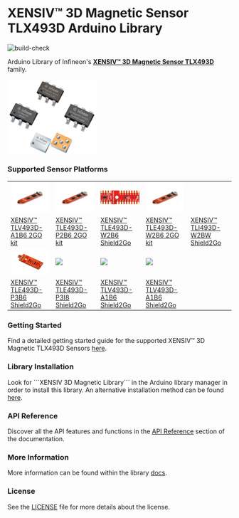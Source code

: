 # XENSIV™ 3D Magnetic Sensor TLX493D Arduino Library

![build-check](https://github.com/Infineon/arduino-pas-co2-sensor/actions/workflows/build-check.yml/badge.svg)

Arduino Library of Infineon's [**XENSIV™ 3D Magnetic Sensor TLX493D**](https://www.infineon.com/cms/en/product/sensor/magnetic-sensors/magnetic-position-sensors/3d-magnetics/) family.

<img src="doc/img/Sensors.png" width=200>


### Supported Sensor Platforms

<table>
    <tr>
        <td><img src="doc/img/TLV493D_A1B6_MS2GO.png" width=200></td>
        <td><img src="doc/img/TLV493D_A1B6_MS2GO.png" width=200></td>
        <td><img src="doc/img/TLE493D_W2B6_2GO.jpg" width=200></td>
        <td><img src="doc/img/TLV493D_A1B6_MS2GO.png" width=200></td>
    </tr>
    <tr>
        <td style="test-align : center"><a href="https://www.infineon.com/cms/en/product/evaluation-boards/tlv493d-a1b6-ms2go/">XENSIV™ TLV493D-A1B6 2GO kit</a></td>
        <td style="test-align : center"><a href="https://www.infineon.com/cms/en/product/evaluation-boards/tle493d-p2b6ms2go/">XENSIV™ TLE493D-P2B6 2GO kit</a></td>
        <td style="test-align : center"><a href="https://www.infineon.com/cms/en/product/evaluation-boards/s2go_3d_tle493dw2b6-a0/">XENSIV™ TLE493D-W2B6 Shield2Go</a></td>
        <td style="test-align : center"><a href="https://www.infineon.com/cms/en/product/evaluation-boards/tle493d-w2b6-ms2go/">XENSIV™ TLE493D-W2B6 2GO kit</a></td>
        <td style="test-align : center"><a href="https://www.infineon.com/cms/en/product/evaluation-boards/s2go_3d_tli493dw2bw-a0/">XENSIV™ TLI493D-W2BW Shield2Go</a></td>
    </tr>
    <tr>
        <td><img src="doc/img/TLI493D_W2BW_2GO.jpg" width=200></td>
        <td><img src="doc/img/.png" width=200></td>
        <td><img src="doc/img/.png" width=200></td>
        <td><img src="doc/img/.png" width=200></td>
    </tr>
    <tr>
        <td style="test-align : center"><a href="">XENSIV™ TLE493D-P3B6 Shield2Go</a></td>
        <td style="test-align : center"><a href="">XENSIV™ TLE493D-P3I8 Shield2Go</a></td>
        <td style="test-align : center"><a href="">XENSIV™ TLV493D-A1B6 Shield2Go</a></td>
        <td style="test-align : center"><a href="">XENSIV™ TLV493D-A1B6 Shield2Go</a></td>
    </tr>

</table>

### Getting Started

Find a detailed getting started guide for the supported XENSIV™ 3D Magnetic TLX493D Sensors [here](link).

### Library Installation

Look for ```XENSIV 3D Magnetic Library´´´ in the Arduino library manager in order to install this library. An alternative installation method can be found [here](link).

### API Reference

Discover all the API features and functions in the [API Reference]() section of the documentation.

### More Information

More information can be found within the library [docs]().

### License

See the [LICENSE](LICENSE.md) file for more details about the license.